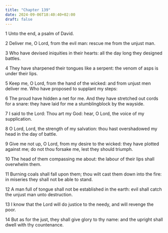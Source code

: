 ```yaml
---
title: "Chapter 139"
date: 2024-09-06T18:40:40+02:00
draft: false
---
```




1 Unto the end, a psalm of David.

2 Deliver me, O Lord, from the evil man: rescue me from the unjust man.

3 Who have devised iniquities in their hearts: all the day long they designed battles.

4 They have sharpened their tongues like a serpent: the venom of asps is under their lips.

5 Keep me, O Lord, from the hand of the wicked: and from unjust men deliver me. Who have proposed to supplant my steps:

6 The proud have hidden a net for me. And they have stretched out cords for a snare: they have laid for me a stumblingblock by the wayside.

7 I said to the Lord: Thou art my God: hear, O Lord, the voice of my supplication.

8 O Lord, Lord, the strength of my salvation: thou hast overshadowed my head in the day of battle.

9 Give me not up, O Lord, from my desire to the wicked: they have plotted against me; do not thou forsake me, lest they should triumph.

10 The head of them compassing me about: the labour of their lips shall overwhelm them.

11 Burning coals shall fall upon them; thou wilt cast them down into the fire: in miseries they shall not be able to stand.

12 A man full of tongue shall not be established in the earth: evil shall catch the unjust man unto destruction.

13 I know that the Lord will do justice to the needy, and will revenge the poor.

14 But as for the just, they shall give glory to thy name: and the upright shall dwell with thy countenance.

